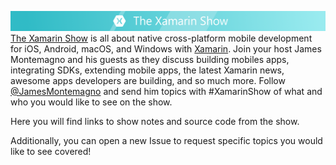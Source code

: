 
![](banner.png)
[The Xamarin Show](https://channel9.msdn.com/Shows/XamarinShow) is all about native cross-platform mobile development for iOS, Android, macOS, and Windows with [Xamarin](http://xamarin.com). Join your host James Montemagno and his guests as they discuss building mobiles apps, integrating SDKs, extending mobile apps, the latest Xamarin news, awesome apps developers are building, and so much more. Follow [@JamesMontemagno](http://twitter.com/jamesmontemagno) and send him topics with #XamarinShow of what and who you would like to see on the show.


Here you will find links to show notes and source code from the show.

Additionally, you can open a new Issue to request specific topics you would like to see covered!
